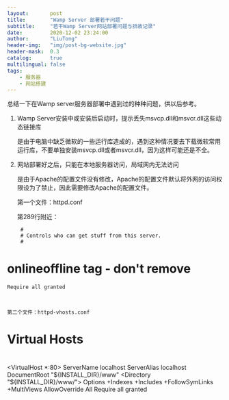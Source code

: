 ```yaml
---
layout:       post
title:        "Wamp Server 部署若干问题"
subtitle:     "若干Wamp Server网站部署问题与排故记录"
date:         2020-12-02 23:24:00
author:       "LiuTong"
header-img:   "img/post-bg-website.jpg"
header-mask:  0.3
catalog:      true
multilingual: false
tags:
    - 服务器
    - 网站搭建
---
```


总结一下在Wamp server服务器部署中遇到过的种种问题，供以后参考。

1. Wamp Server安装中或安装后启动时，提示丢失msvcp.dll和msvcr.dll这些动态链接库
   
   是由于电脑中缺乏微软的一些运行库造成的，遇到这种情况要去下载微软常用运行库，不要单独安装msvcp.dll或者msvcr.dll，因为这样可能还是不全。

2. 网站部署好之后，只能在本地服务器访问，局域网内无法访问

   是由于Apache的配置文件没有修改，Apache的配置文件默认将外网的访问权限设为了禁止，因此需要修改Apache的配置文件。

   第一个文件：httpd.conf

   第289行附近：

   ```
    #
    # Controls who can get stuff from this server.
    #
#   onlineoffline tag - don't remove
    Require all granted
   ```


   第二个文件：httpd-vhosts.conf

   ```
# Virtual Hosts
#
<VirtualHost *:80>
  ServerName localhost
  ServerAlias localhost
  DocumentRoot "${INSTALL_DIR}/www"
  <Directory "${INSTALL_DIR}/www/">
    Options +Indexes +Includes +FollowSymLinks +MultiViews
    AllowOverride All
    Require all granted
  </Directory>
</VirtualHost>
   ```

